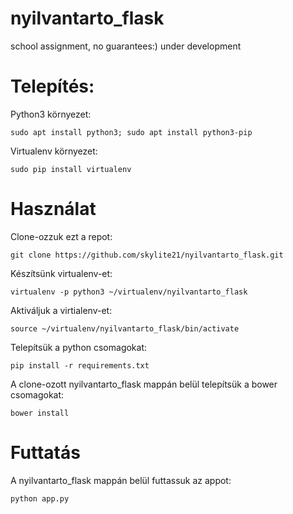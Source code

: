 # nyilvantarto_flask
school assignment, no guarantees:) under development

# Telepítés:
Python3 környezet:
````
sudo apt install python3; sudo apt install python3-pip
````
Virtualenv környezet:
````
sudo pip install virtualenv
````
# Használat
Clone-ozzuk ezt a repot:
````
git clone https://github.com/skylite21/nyilvantarto_flask.git
````
Készítsünk virtualenv-et:
````
virtualenv -p python3 ~/virtualenv/nyilvantarto_flask
````
Aktiváljuk a virtialenv-et:
````
source ~/virtualenv/nyilvantarto_flask/bin/activate
````
Telepítsük a python csomagokat:
````
pip install -r requirements.txt
````

A clone-ozott nyilvantarto_flask mappán belül telepítsük a bower csomagokat:
````
bower install
````

# Futtatás
A nyilvantarto_flask mappán belül futtassuk az appot:
````
python app.py
````



